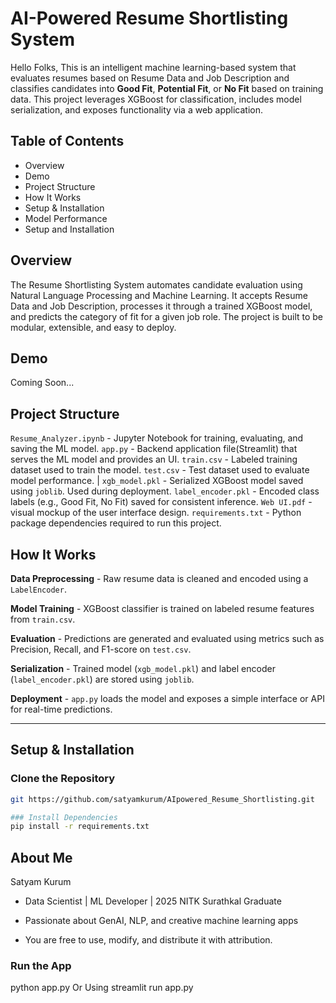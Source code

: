 # AI-Powered Resume Shortlisting System

Hello Folks, This is an intelligent machine learning-based system that evaluates resumes based on Resume Data and Job Description and classifies candidates into **Good Fit**, **Potential Fit**, or **No Fit** based on training data. This project leverages XGBoost for classification, includes model serialization, and exposes functionality via a web application.

## Table of Contents

- Overview
- Demo
- Project Structure
- How It Works
- Setup & Installation
- Model Performance
- Setup and Installation

## Overview

The Resume Shortlisting System automates candidate evaluation using Natural Language Processing and Machine Learning. It accepts Resume Data and Job Description, processes it through a trained XGBoost model, and predicts the category of fit for a given job role. The project is built to be modular, extensible, and easy to deploy.


## Demo

Coming Soon...

## Project Structure

`Resume_Analyzer.ipynb` - Jupyter Notebook for training, evaluating, and saving the ML model.
`app.py`                - Backend application file(Streamlit) that serves the ML model and provides an UI.
`train.csv`             - Labeled training dataset used to train the model. 
`test.csv`              - Test dataset used to evaluate model performance. |
`xgb_model.pkl`         - Serialized XGBoost model saved using `joblib`. Used during deployment.
`label_encoder.pkl`     - Encoded class labels (e.g., Good Fit, No Fit) saved for consistent inference.
`Web UI.pdf`            - visual mockup of the user interface design. 
`requirements.txt`      - Python package dependencies required to run this project.


## How It Works

   **Data Preprocessing**
    - Raw resume data is cleaned and encoded using a `LabelEncoder`.

   **Model Training**
    - XGBoost classifier is trained on labeled resume features from `train.csv`.

   **Evaluation**
    - Predictions are generated and evaluated using metrics such as Precision, Recall, and F1-score on `test.csv`.

   **Serialization**
     - Trained model (`xgb_model.pkl`) and label encoder (`label_encoder.pkl`) are stored using `joblib`.

   **Deployment**
     - `app.py` loads the model and exposes a simple interface or API for real-time predictions.

---
## Setup & Installation

### Clone the Repository

```bash
git https://github.com/satyamkurum/AIpowered_Resume_Shortlisting.git

### Install Dependencies
pip install -r requirements.txt
```
## About Me
  Satyam Kurum
- Data Scientist | ML Developer | 2025 NITK Surathkal Graduate
- Passionate about GenAI, NLP, and creative machine learning apps

- You are free to use, modify, and distribute it with attribution.

### Run the App
python app.py
Or Using
streamlit run app.py
